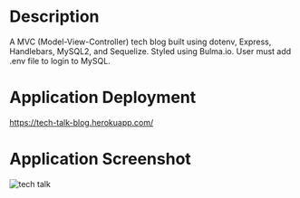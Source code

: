 ## 
   
# Description

A MVC (Model-View-Controller) tech blog built using dotenv, Express, Handlebars, MySQL2, and Sequelize. Styled using Bulma.io. User must add .env file to login to MySQL.

# Application Deployment

https://tech-talk-blog.herokuapp.com/

# Application Screenshot
![tech talk](https://user-images.githubusercontent.com/80538653/127971479-8955f18a-8b91-4079-a788-e57cee9ace96.jpg)

